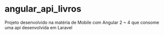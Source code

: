 # angular_api_livros
Projeto desenvolvido na matéria de Mobile com Angular 2 ~ 4 que consome uma api desenvolvida em Laravel 
